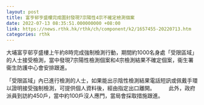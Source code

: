 ```yaml
---
layout: post
title: 富亨邨亨盛樓完成圍封發現7宗陽性4宗不確定檢測個案
date: 2022-07-13 08:35:51.000000000 +08:00
link: https://news.rthk.hk/rthk/ch/component/k2/1657455-20220713.htm
categories: rthk
---
```


大埔富亨邨亨盛樓上午約8時完成強制檢測行動，期間約1000名身處「受限區域」的人士接受檢測，當中發現7宗陽性檢測個案和4宗檢測結果不確定個案，衞生署衞生防護中心會安排跟進。
 
「受限區域」內已進行檢測的人士，如果能出示陰性檢測結果電話短訊或佩戴手環以證明接受強制檢測，可提供個人資料後，經由指定出口離開。
　　
此外，政府派員到訪約450戶，當中約100戶沒人應門，當局會採取措施跟進。
　　

